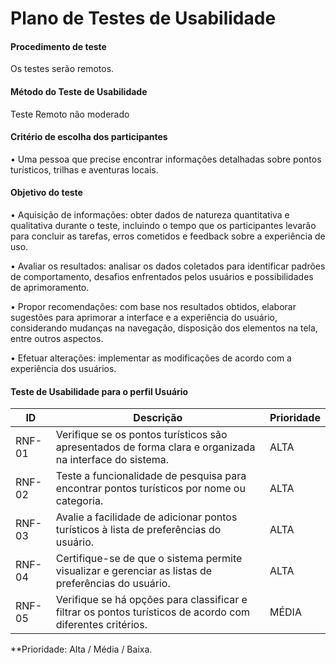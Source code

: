 # Plano de Testes de Usabilidade

#### Procedimento de teste
Os testes serão remotos.

#### Método do Teste de Usabilidade
Teste Remoto não moderado

#### Critério de escolha dos participantes 
• Uma pessoa que precise encontrar informações detalhadas sobre pontos turísticos, trilhas e aventuras locais.
 
#### Objetivo do teste
• Aquisição de informações: obter dados de natureza quantitativa e qualitativa durante o teste, incluindo o tempo que os participantes levarão para concluir as tarefas, erros cometidos e feedback sobre a experiência de uso.

• Avaliar os resultados: analisar os dados coletados para identificar padrões de comportamento, desafios enfrentados pelos usuários e possibilidades de aprimoramento.

• Propor recomendações: com base nos resultados obtidos, elaborar sugestões para aprimorar a interface e a experiência do usuário, considerando mudanças na navegação, disposição dos elementos na tela, entre outros aspectos.

• Efetuar alterações: implementar as modificações de acordo com a experiência dos usuários.


#### Teste de Usabilidade para o perfil Usuário

| ID      | Descrição                                                  | Prioridade |
|---------|------------------------------------------------------------|------------|
| RNF-01  | Verifique se os pontos turísticos são apresentados de forma clara e organizada na interface do sistema. | ALTA       |
| RNF-02  | Teste a funcionalidade de pesquisa para encontrar pontos turísticos por nome ou categoria.   | ALTA       |
| RNF-03  | Avalie a facilidade de adicionar pontos turísticos à lista de preferências do usuário.                    | ALTA       |
| RNF-04  | Certifique-se de que o sistema permite visualizar e gerenciar as listas de preferências do usuário.        | ALTA       |
| RNF-05  | Verifique se há opções para classificar e filtrar os pontos turísticos de acordo com diferentes critérios. | MÉDIA      |


**Prioridade: Alta / Média / Baixa. 


